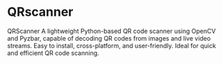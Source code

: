 # QRscanner
QRScanner  A lightweight Python-based QR code scanner using OpenCV and Pyzbar, capable of decoding QR codes from images and live video streams. Easy to install, cross-platform, and user-friendly. Ideal for quick and efficient QR code scanning.  
